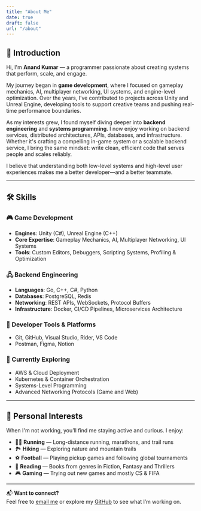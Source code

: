 ```yaml
---
title: "About Me"
date: true
draft: false
url: "/about"
---
```


## 👋 Introduction

Hi, I'm **Anand Kumar** — a programmer passionate about creating systems that perform, scale, and engage.

My journey began in **game development**, where I focused on gameplay mechanics, AI, multiplayer networking, UI systems, and engine-level optimization. Over the years, I’ve contributed to projects across Unity and Unreal Engine, developing tools to support creative teams and pushing real-time performance boundaries.

As my interests grew, I found myself diving deeper into **backend engineering** and **systems programming**. I now enjoy working on backend services, distributed architectures, APIs, databases, and infrastructure. Whether it's crafting a compelling in-game system or a scalable backend service, I bring the same mindset: write clean, efficient code that serves people and scales reliably.

I believe that understanding both low-level systems and high-level user experiences makes me a better developer—and a better teammate.

---

## 🛠️ Skills

### 🎮 Game Development
- **Engines**: Unity (C#), Unreal Engine (C++)
- **Core Expertise**: Gameplay Mechanics, AI, Multiplayer Networking, UI Systems
- **Tools**: Custom Editors, Debuggers, Scripting Systems, Profiling & Optimization

### 🖧 Backend Engineering
- **Languages**: Go, C++, C#, Python
- **Databases**: PostgreSQL, Redis
- **Networking**: REST APIs, WebSockets, Protocol Buffers
- **Infrastructure**: Docker, CI/CD Pipelines, Microservices Architecture

### 🧰 Developer Tools & Platforms
- Git, GitHub, Visual Studio, Rider, VS Code  
- Postman, Figma, Notion

### 🚀 Currently Exploring
- AWS & Cloud Deployment
- Kubernetes & Container Orchestration
- Systems-Level Programming
- Advanced Networking Protocols (Game and Web)

---

## 🧗 Personal Interests

When I'm not working, you’ll find me staying active and curious. I enjoy:

- 🏃‍♂️ **Running** — Long-distance running, marathons, and trail runs
- 🏞️ **Hiking** — Exploring nature and mountain trails
- ⚽ **Football** — Playing pickup games and following global tournaments
- 📖 **Reading** — Books from genres in Fiction, Fantasy and Thrillers
- 🎮 **Gaming** — Trying out new games and mostly CS & FIFA

---

📬 **Want to connect?**  
Feel free to [email me](mailto:anand_kumar1999@hotmail.com) or explore my [GitHub](https://github.com/kanand003) to see what I’m working on.
